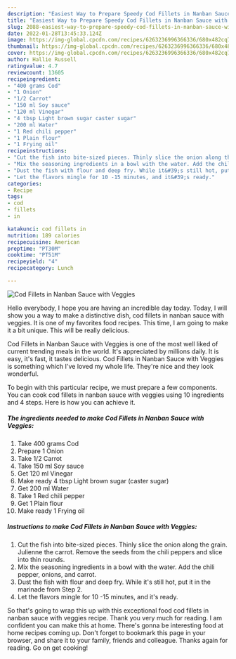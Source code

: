 ```yaml
---
description: "Easiest Way to Prepare Speedy Cod Fillets in Nanban Sauce with Veggies"
title: "Easiest Way to Prepare Speedy Cod Fillets in Nanban Sauce with Veggies"
slug: 2088-easiest-way-to-prepare-speedy-cod-fillets-in-nanban-sauce-with-veggies
date: 2022-01-28T13:45:33.124Z
image: https://img-global.cpcdn.com/recipes/6263236996366336/680x482cq70/cod-fillets-in-nanban-sauce-with-veggies-recipe-main-photo.jpg
thumbnail: https://img-global.cpcdn.com/recipes/6263236996366336/680x482cq70/cod-fillets-in-nanban-sauce-with-veggies-recipe-main-photo.jpg
cover: https://img-global.cpcdn.com/recipes/6263236996366336/680x482cq70/cod-fillets-in-nanban-sauce-with-veggies-recipe-main-photo.jpg
author: Hallie Russell
ratingvalue: 4.7
reviewcount: 13605
recipeingredient:
- "400 grams Cod"
- "1 Onion"
- "1/2 Carrot"
- "150 ml Soy sauce"
- "120 ml Vinegar"
- "4 tbsp Light brown sugar caster sugar"
- "200 ml Water"
- "1 Red chili pepper"
- "1 Plain flour"
- "1 Frying oil"
recipeinstructions:
- "Cut the fish into bite-sized pieces. Thinly slice the onion along the grain. Julienne the carrot. Remove the seeds from the chili peppers and slice into thin rounds."
- "Mix the seasoning ingredients in a bowl with the water. Add the chili pepper, onions, and carrot."
- "Dust the fish with flour and deep fry. While it&#39;s still hot, put it in the marinade from Step 2."
- "Let the flavors mingle for 10 -15 minutes, and it&#39;s ready."
categories:
- Recipe
tags:
- cod
- fillets
- in

katakunci: cod fillets in 
nutrition: 189 calories
recipecuisine: American
preptime: "PT30M"
cooktime: "PT51M"
recipeyield: "4"
recipecategory: Lunch

---
```



![Cod Fillets in Nanban Sauce with Veggies](https://img-global.cpcdn.com/recipes/6263236996366336/680x482cq70/cod-fillets-in-nanban-sauce-with-veggies-recipe-main-photo.jpg)

Hello everybody, I hope you are having an incredible day today. Today, I will show you a way to make a distinctive dish, cod fillets in nanban sauce with veggies. It is one of my favorites food recipes. This time, I am going to make it a bit unique. This will be really delicious.



Cod Fillets in Nanban Sauce with Veggies is one of the most well liked of current trending meals in the world. It's appreciated by millions daily. It is easy, it's fast, it tastes delicious. Cod Fillets in Nanban Sauce with Veggies is something which I've loved my whole life. They're nice and they look wonderful.


To begin with this particular recipe, we must prepare a few components. You can cook cod fillets in nanban sauce with veggies using 10 ingredients and 4 steps. Here is how you can achieve it.

<!--inarticleads1-->

##### The ingredients needed to make Cod Fillets in Nanban Sauce with Veggies:

1. Take 400 grams Cod
1. Prepare 1 Onion
1. Take 1/2 Carrot
1. Take 150 ml Soy sauce
1. Get 120 ml Vinegar
1. Make ready 4 tbsp Light brown sugar (caster sugar)
1. Get 200 ml Water
1. Take 1 Red chili pepper
1. Get 1 Plain flour
1. Make ready 1 Frying oil




<!--inarticleads2-->

##### Instructions to make Cod Fillets in Nanban Sauce with Veggies:

1. Cut the fish into bite-sized pieces. Thinly slice the onion along the grain. Julienne the carrot. Remove the seeds from the chili peppers and slice into thin rounds.
1. Mix the seasoning ingredients in a bowl with the water. Add the chili pepper, onions, and carrot.
1. Dust the fish with flour and deep fry. While it&#39;s still hot, put it in the marinade from Step 2.
1. Let the flavors mingle for 10 -15 minutes, and it&#39;s ready.




So that's going to wrap this up with this exceptional food cod fillets in nanban sauce with veggies recipe. Thank you very much for reading. I am confident you can make this at home. There's gonna be interesting food at home recipes coming up. Don't forget to bookmark this page in your browser, and share it to your family, friends and colleague. Thanks again for reading. Go on get cooking!
